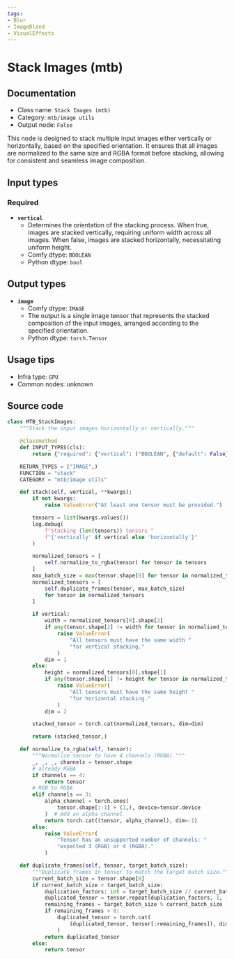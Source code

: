 ```yaml
---
tags:
- Blur
- ImageBlend
- VisualEffects
---
```


# Stack Images (mtb)
## Documentation
- Class name: `Stack Images (mtb)`
- Category: `mtb/image utils`
- Output node: `False`

This node is designed to stack multiple input images either vertically or horizontally, based on the specified orientation. It ensures that all images are normalized to the same size and RGBA format before stacking, allowing for consistent and seamless image composition.
## Input types
### Required
- **`vertical`**
    - Determines the orientation of the stacking process. When true, images are stacked vertically, requiring uniform width across all images. When false, images are stacked horizontally, necessitating uniform height.
    - Comfy dtype: `BOOLEAN`
    - Python dtype: `bool`
## Output types
- **`image`**
    - Comfy dtype: `IMAGE`
    - The output is a single image tensor that represents the stacked composition of the input images, arranged according to the specified orientation.
    - Python dtype: `torch.Tensor`
## Usage tips
- Infra type: `GPU`
- Common nodes: unknown


## Source code
```python
class MTB_StackImages:
    """Stack the input images horizontally or vertically."""

    @classmethod
    def INPUT_TYPES(cls):
        return {"required": {"vertical": ("BOOLEAN", {"default": False})}}

    RETURN_TYPES = ("IMAGE",)
    FUNCTION = "stack"
    CATEGORY = "mtb/image utils"

    def stack(self, vertical, **kwargs):
        if not kwargs:
            raise ValueError("At least one tensor must be provided.")

        tensors = list(kwargs.values())
        log.debug(
            f"Stacking {len(tensors)} tensors "
            f"{'vertically' if vertical else 'horizontally'}"
        )

        normalized_tensors = [
            self.normalize_to_rgba(tensor) for tensor in tensors
        ]
        max_batch_size = max(tensor.shape[0] for tensor in normalized_tensors)
        normalized_tensors = [
            self.duplicate_frames(tensor, max_batch_size)
            for tensor in normalized_tensors
        ]

        if vertical:
            width = normalized_tensors[0].shape[2]
            if any(tensor.shape[2] != width for tensor in normalized_tensors):
                raise ValueError(
                    "All tensors must have the same width "
                    "for vertical stacking."
                )
            dim = 1
        else:
            height = normalized_tensors[0].shape[1]
            if any(tensor.shape[1] != height for tensor in normalized_tensors):
                raise ValueError(
                    "All tensors must have the same height "
                    "for horizontal stacking."
                )
            dim = 2

        stacked_tensor = torch.cat(normalized_tensors, dim=dim)

        return (stacked_tensor,)

    def normalize_to_rgba(self, tensor):
        """Normalize tensor to have 4 channels (RGBA)."""
        _, _, _, channels = tensor.shape
        # already RGBA
        if channels == 4:
            return tensor
        # RGB to RGBA
        elif channels == 3:
            alpha_channel = torch.ones(
                tensor.shape[:-1] + (1,), device=tensor.device
            )  # Add an alpha channel
            return torch.cat((tensor, alpha_channel), dim=-1)
        else:
            raise ValueError(
                "Tensor has an unsupported number of channels: "
                "expected 3 (RGB) or 4 (RGBA)."
            )

    def duplicate_frames(self, tensor, target_batch_size):
        """Duplicate frames in tensor to match the target batch size."""
        current_batch_size = tensor.shape[0]
        if current_batch_size < target_batch_size:
            duplication_factors: int = target_batch_size // current_batch_size
            duplicated_tensor = tensor.repeat(duplication_factors, 1, 1, 1)
            remaining_frames = target_batch_size % current_batch_size
            if remaining_frames > 0:
                duplicated_tensor = torch.cat(
                    (duplicated_tensor, tensor[:remaining_frames]), dim=0
                )
            return duplicated_tensor
        else:
            return tensor

```
